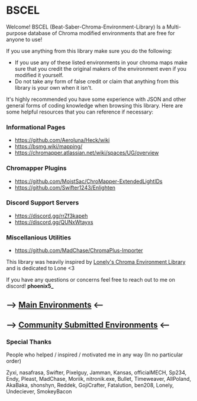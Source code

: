 # BSCEL
Welcome! BSCEL (Beat-Saber-Chroma-Environment-Library) Is a Multi-purpose database of Chroma modified environments that are free for anyone to use!

If you use anything from this library make sure you do the following:
- If you use any of these listed environments in your chroma maps make sure that you credit the original makers of the environment even if you modified it yourself.
- Do not take any form of false credit or claim that anything from this library is your own when it isn't.

It's highly recommended you have some experience with JSON and other general forms of coding knowledge when browsing this library. Here are some helpful resources that you can reference if necessary:

### Informational Pages
- https://github.com/Aeroluna/Heck/wiki
- https://bsmg.wiki/mapping/
- https://chromapper.atlassian.net/wiki/spaces/UG/overview
### Chromapper Plugins
- https://github.com/MoistSac/ChroMapper-ExtendedLightIDs
- https://github.com/Swifter1243/Enlighten
### Discord Support Servers
- https://discord.gg/rrZf3kapeh
- https://discord.gg/QUNxWtayxs
### Miscellanious Utilities
- https://github.com/MadChase/ChromaPlus-Importer

This library was heavily inspired by [Lonely's Chroma Environment Library](https://github.com/LonelyCen/Chroma-Environments) and is dedicated to Lone <3

If you have any questions or concerns feel free to reach out to me on discord! **phoenix5_**

## --> [Main Environments](https://github.com/Phoenix-BS/BSCEL/tree/main/Main%20Environments) <--
## --> [Community Submitted Environments](https://github.com/Phoenix-BS/BSCEL/tree/main/Community%20Environments) <--

### Special Thanks

People who helped / inspired / motivated me in any way (In no particular order)

Zyxi,
nasafrasa,
Swifter,
Pixelguy,
Jamman,
Kansas,
officialMECH,
Sp234,
Endy,
Pleast,
MadChase,
Moriik,
nitronik.exe,
Bullet,
Timeweaver,
AllPoland,
AkaBaka,
shonshyn,
Reddek,
GojiCrafter,
Fatalution,
ben208,
Lonely,
Undeciever,
SmokeyBacon